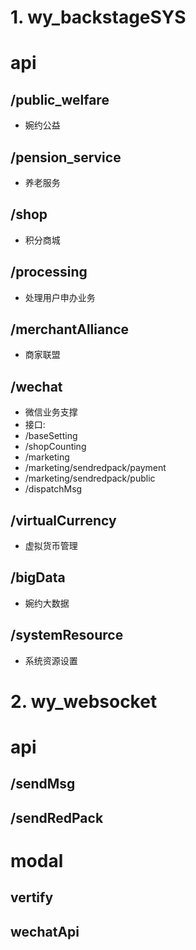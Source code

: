 # 1. wy_backstageSYS
# api
## /public_welfare
 * 婉约公益
## /pension_service
 * 养老服务
## /shop
 * 积分商城
## /processing
 * 处理用户申办业务
## /merchantAlliance
 * 商家联盟
## /wechat
 * 微信业务支撑
 * 接口:
 * /baseSetting
 * /shopCounting
 * /marketing
 * /marketing/sendredpack/payment
 * /marketing/sendredpack/public
 * /dispatchMsg
## /virtualCurrency
 * 虚拟货币管理
## /bigData
 * 婉约大数据
## /systemResource
 * 系统资源设置

# 2. wy_websocket
# api
## /sendMsg
## /sendRedPack
# modal
## vertify
## wechatApi


